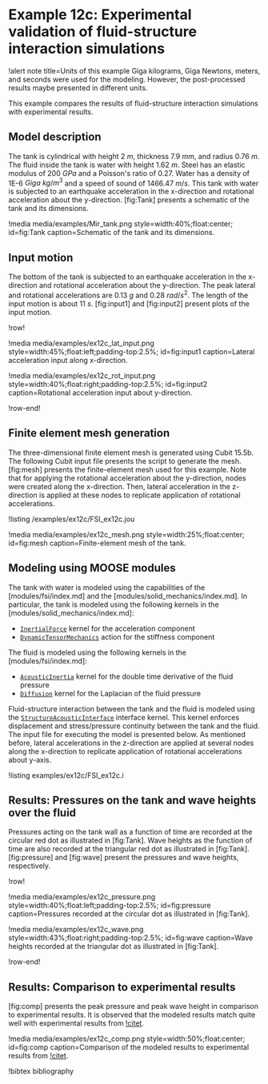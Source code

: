 # Example 12c: Experimental validation of fluid-structure interaction simulations

!alert note title=Units of this example
Giga kilograms, Giga Newtons, meters, and seconds were used for the modeling. However, the
post-processed results maybe presented in different units.

This example compares the results of fluid-structure interaction simulations with
experimental results.

## Model description

The tank is cylindrical with height 2 $m$, thickness 7.9 $mm$,
 and radius 0.76 $m$. The fluid inside the tank is water with height 1.62 $m$. Steel has an elastic
modulus of 200 $GPa$ and a Poisson's ratio of 0.27. Water has a density of 1E-6 $Giga~kg/m^3$
 and a speed of sound of 1466.47 $m/s$. This tank with water is subjected to an earthquake
 acceleration in the x-direction and rotational acceleration about the y-direction.
[fig:Tank] presents a schematic of the tank and its dimensions.

!media media/examples/Mir_tank.png
  style=width:40%;float:center;
  id=fig:Tank
  caption=Schematic of the tank and its dimensions.

## Input motion

The bottom of the tank is subjected to an earthquake
acceleration in the x-direction and rotational acceleration about the y-direction.
The peak lateral and rotational accelerations are 0.13 $g$ and 0.28 $rad/s^2$. The length
 of the input motion is about 11 $s$. [fig:input1] and [fig:input2] present plots of the input motion.

!row!

!media media/examples/ex12c_lat_input.png
 style=width:45%;float:left;padding-top:2.5%;
 id=fig:input1
 caption=Lateral acceleration input along x-direction.

!media media/examples/ex12c_rot_input.png
 style=width:40%;float:right;padding-top:2.5%;
 id=fig:input2
 caption=Rotational acceleration input about y-direction.

!row-end!

## Finite element mesh generation

The three-dimensional finite element mesh is generated using Cubit 15.5b. The following
 Cubit input file presents the script to generate the mesh. [fig:mesh] presents the finite-element mesh used for this example. Note that for applying the rotational acceleration about the y-direction, nodes
 were created along the x-direction. Then, lateral acceleration in the z-direction is applied
 at these nodes to replicate application of rotational accelerations.

!listing /examples/ex12c/FSI_ex12c.jou

!media media/examples/ex12c_mesh.png
 style=width:25%;float:center;
 id=fig:mesh
 caption=Finite-element mesh of the tank.

## Modeling using MOOSE modules

The tank with water is modeled using the capabilities of the [modules/fsi/index.md] and the [modules/solid_mechanics/index.md]. In particular,
the tank is modeled using the following kernels in the [modules/solid_mechanics/index.md]:

- [`InertialForce`](InertialForce.md) kernel for the acceleration component
- [`DynamicTensorMechanics`](DynamicTensorMechanicsAction.md) action for the stiffness component

The fluid is modeled using the following kernels in the [modules/fsi/index.md]:

- [`AcousticInertia`](AcousticInertia.md) kernel for the double time derivative of the fluid pressure
- [`Diffusion`](Diffusion.md) kernel for the Laplacian of the fluid pressure

Fluid-structure interaction between the tank and the fluid is modeled using the [`StructureAcousticInterface`](StructureAcousticInterface.md)
 interface kernel. This kernel enforces displacement and stress/pressure continuity
 between the tank and the fluid. The input file for executing the model is presented below.
 As mentioned before, lateral accelerations in the z-direction are applied at several
 nodes along the x-direction to replicate application of rotational accelerations about y-axis.

!listing examples/ex12c/FSI_ex12c.i

## Results: Pressures on the tank and wave heights over the fluid

Pressures acting on the tank wall as a function of time are recorded at the circular
red dot as illustrated in [fig:Tank]. Wave heights as the function of time are also
recorded at the triangular red dot as illustrated in [fig:Tank]. [fig:pressure] and [fig:wave]
 present the pressures and wave heights, respectively.

!row!

!media media/examples/ex12c_pressure.png
  style=width:40%;float:left;padding-top:2.5%;
  id=fig:pressure
  caption=Pressures recorded at the circular dot as illustrated in [fig:Tank].

!media media/examples/ex12c_wave.png
  style=width:43%;float:right;padding-top:2.5%;
  id=fig:wave
  caption=Wave heights recorded at the triangular dot as illustrated in [fig:Tank].

!row-end!

## Results: Comparison to experimental results

[fig:comp] presents the peak pressure and peak wave height in comparison to experimental results.
 It is observed that the modeled results match quite well with experimental results from [!citet](Mir2021a).

!media media/examples/ex12c_comp.png
  style=width:50%;float:center;
  id=fig:comp
  caption=Comparison of the modeled results to experimental results from [!citet](Mir2021a).

!bibtex bibliography
